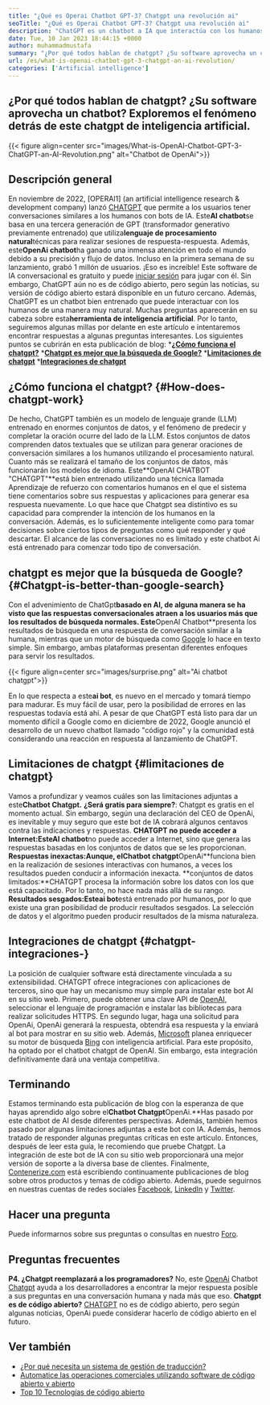 ```yaml
---
title: "¿Qué es Operai Chatbot GPT-3? Chatgpt una revolución ai" 
seoTitle: "¿Qué es Operai Chatbot GPT-3? Chatgpt una revolución ai" 
description: "ChatGPT es un chatbot a IA que interactúa con los humanos de manera natural. Este chatbot de OpenAI se basa en el modelo AI de procesamiento del lenguaje llamado GPT-3." 
date: Tue, 10 Jan 2023 18:44:15 +0000
author: muhammadmustafa
summary: "¿Por qué todos hablan de chatgpt? ¿Su software aprovecha un chatbot? Exploremos el fenómeno detrás de este chatgpt de inteligencia artificial." 
url: /es/what-is-openai-chatbot-gpt-3-chatgpt-an-ai-revolution/
categories: ['Artificial intelligence']
---
```


## ¿Por qué todos hablan de chatgpt? ¿Su software aprovecha un chatbot? Exploremos el fenómeno detrás de este chatgpt de inteligencia artificial.

{{< figure align=center src="images/What-is-OpenAI-Chatbot-GPT-3-ChatGPT-an-AI-Revolution.png" alt="Chatbot de OpenAi">}}


## Descripción general

En noviembre de 2022, [OPERAI1] (an artificial intelligence research & development company) lanzó [CHATGPT][2] que permite a los usuarios tener conversaciones similares a los humanos con bots de IA. Este**AI chatbot**se basa en una tercera generación de GPT (transformador generativo previamente entrenado) que utiliza**lenguaje de procesamiento natural**técnicas para realizar sesiones de respuesta-respuesta. Además, este**OpenAi chatbot**ha ganado una inmensa atención en todo el mundo debido a su precisión y flujo de datos. Incluso en la primera semana de su lanzamiento, grabó 1 millón de usuarios. ¡Eso es increíble!
Este software de IA conversacional es gratuito y puede [iniciar sesión][3] para jugar con él. Sin embargo, ChatGPT aún no es de código abierto, pero según las noticias, su versión de código abierto estará disponible en un futuro cercano. Además, ChatGPT es un chatbot bien entrenado que puede interactuar con los humanos de una manera muy natural. Muchas preguntas aparecerán en su cabeza sobre esta**herramienta de inteligencia artificial**. Por lo tanto, seguiremos algunas millas por delante en este artículo e intentaremos encontrar respuestas a algunas preguntas interesantes.
Los siguientes puntos se cubrirán en esta publicación de blog:
***[¿Cómo funciona el chatgpt?][4]**
***[Chatgpt es mejor que la búsqueda de Google?][5]**
***[Limitaciones de chatgpt][6]**
***[Integraciones de chatgpt][7]**

## ¿Cómo funciona el chatgpt? {#How-does-chatgpt-work}
De hecho, ChatGPT también es un modelo de lenguaje grande (LLM) entrenado en enormes conjuntos de datos, y el fenómeno de predecir y completar la oración ocurre del lado de la LLM. Estos conjuntos de datos comprenden datos textuales que se utilizan para generar oraciones de conversación similares a los humanos utilizando el procesamiento natural. Cuanto más se realizará el tamaño de los conjuntos de datos, más funcionarán los modelos de idioma.
Este**OpenAI CHATBOT "CHATGPT"**está bien entrenado utilizando una técnica llamada Aprendizaje de refuerzo con comentarios humanos en el que el sistema tiene comentarios sobre sus respuestas y aplicaciones para generar esa respuesta nuevamente. Lo que hace que Chatgpt sea distintivo es su capacidad para comprender la intención de los humanos en la conversación. Además, es lo suficientemente inteligente como para tomar decisiones sobre ciertos tipos de preguntas como qué responder y qué descartar. El alcance de las conversaciones no es limitado y este chatbot Ai está entrenado para comenzar todo tipo de conversación.

## chatgpt es mejor que la búsqueda de Google? {#Chatgpt-is-better-than-google-search}
Con el advenimiento de ChatGpt**basado en AI, de alguna manera se ha visto que las respuestas conversacionales atraen a los usuarios más que los resultados de búsqueda normales. Este**OpenAI Chatbot**presenta los resultados de búsqueda en una respuesta de conversación similar a la humana, mientras que un motor de búsqueda como [Google][8] lo hace en texto simple. Sin embargo, ambas plataformas presentan diferentes enfoques para servir los resultados.

{{< figure align=center src="images/surprise.png" alt="Ai chatbot chatgpt">}}

En lo que respecta a este**ai bot**, es nuevo en el mercado y tomará tiempo para madurar. Es muy fácil de usar, pero la posibilidad de errores en las respuestas todavía está ahí. A pesar de que ChatGPT está listo para dar un momento difícil a Google como en diciembre de 2022, Google anunció el desarrollo de un nuevo chatbot llamado "código rojo" y la comunidad está considerando una reacción en respuesta al lanzamiento de ChatGPT.

## Limitaciones de chatgpt {#limitaciones de chatgpt}
Vamos a profundizar y veamos cuáles son las limitaciones adjuntas a este**Chatbot Chatgpt.**
**¿Será gratis para siempre?**: Chatgpt es gratis en el momento actual. Sin embargo, según una declaración del CEO de OpenAi, es inevitable y muy seguro que este bot de IA cobrará algunos centavos contra las indicaciones y respuestas.
**CHATGPT no puede acceder a Internet:**Este**AI chatbot**no puede acceder a Internet, sino que genera las respuestas basadas en los conjuntos de datos que se les proporcionan.
**Respuestas inexactas:**Aunque, el**Chatbot chatgpt**OpenAi**funciona bien en la realización de sesiones interactivas con humanos, a veces los resultados pueden conducir a información inexacta.
**conjuntos de datos limitados:**CHATGPT procesa la información sobre los datos con los que está capacitado. Por lo tanto, no hace nada más allá de su rango.
**Resultados sesgados:**Este**ai bot**está entrenado por humanos, por lo que existe una gran posibilidad de producir resultados sesgados. La selección de datos y el algoritmo pueden producir resultados de la misma naturaleza.

## Integraciones de chatgpt {#chatgpt-integraciones-}
La posición de cualquier software está directamente vinculada a su extensibilidad. CHATGPT ofrece integraciones con aplicaciones de terceros, sino que hay un mecanismo muy simple para instalar este bot AI en su sitio web. Primero, puede obtener una clave API de [OpenAI][1], seleccionar el lenguaje de programación e instalar las bibliotecas para realizar solicitudes HTTPS. En segundo lugar, haga una solicitud para OpenAi, OpenAi generará la respuesta, obtendrá esa respuesta y la enviará al bot para mostrar en su sitio web.
Además, [Microsoft][9] planea enriquecer su motor de búsqueda [Bing][10] con inteligencia artificial. Para este propósito, ha optado por el chatbot chatgpt de OpenAI. Sin embargo, esta integración definitivamente dará una ventaja competitiva.

## Terminando
Estamos terminando esta publicación de blog con la esperanza de que hayas aprendido algo sobre el**Chatbot Chatgpt**OpenAi.**Has pasado por este chatbot de AI desde diferentes perspectivas. Además, también hemos pasado por algunas limitaciones adjuntas a este bot con IA. Además, hemos tratado de responder algunas preguntas críticas en este artículo. Entonces, después de leer esta guía, le recomiendo que pruebe Chatgpt. La integración de este bot de IA con su sitio web proporcionará una mejor versión de soporte a la diversa base de clientes.
Finalmente, [Contenerize.com][11] está escribiendo continuamente publicaciones de blog sobre otros productos y temas de código abierto. Además, puede seguirnos en nuestras cuentas de redes sociales [Facebook][12], [LinkedIn][13] y [Twitter][14].

## Hacer una pregunta
Puede informarnos sobre sus preguntas o consultas en nuestro [Foro][15].

## Preguntas frecuentes
**P4. ¿Chatgpt reemplazará a los programadores?**
No, este [OpenAi][1] Chatbot [Chatgpt][2] ayuda a los desarrolladores a encontrar la mejor respuesta posible a sus preguntas en una conversación humana y nada más que eso.
**Chatgpt es de código abierto?**
[CHATGPT][2] no es de código abierto, pero según algunas noticias, OpenAi puede considerar hacerlo de código abierto en el futuro.

## Ver también
  * [¿Por qué necesita un sistema de gestión de traducción?][16]
  * [Automatice las operaciones comerciales utilizando software de código abierto y abierto][17]
  * [Top 10 Tecnologías de código abierto][18]

  
[1]: https://openai.com/
[2]: https://chat.openai.com/chat
[3]: https://chat.openai.com/
[4]: #How-does-ChatGPT-work
[5]: #ChatGPT-is-better-than-Google-Search
[6]: #Limitations-of-ChatGPT
[7]: #ChatGPT-integrations-
[8]: https://www.google.com/
[9]: https://www.microsoft.com/en-pk
[10]: https://www.bing.com/
[11]: https://www.containerize.com/
[12]: https://web.facebook.com/containerize
[13]: https://www.linkedin.com/company/containerize/
[14]: https://twitter.com/containerize_co
[15]: https://forum.containerize.com/
[16]: https://blog.containerize.com/software-development/why-do-you-need-a-translation-management-system/
[17]: https://blog.containerize.com/blogging/automate-business-operations-using-open-source-software/
[18]: https://blog.containerize.com/backup-and-sync-software/top-10-open-source-trending-technologies-of-2022/
